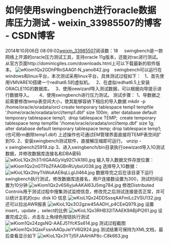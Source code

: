 # 如何使用swingbench进行oracle数据库压力测试 - weixin_33985507的博客 - CSDN博客
2014年10月06日 08:09:02[weixin_33985507](https://me.csdn.net/weixin_33985507)阅读数：18
    swingbench是一款网络上开源的oracle压力测试工具，支持oracle 11g版本，还能对rac进行测试。从官方页面http://dominicgiles.com/downloads.html上可以下载最新的软件版本。
![wKiom1Qx2GDhPRnSAAGf-N_yano842.jpg](http://s3.51cto.com/wyfs02/M00/4B/BB/wKiom1Qx2GDhPRnSAAGf-N_yano842.jpg)
   swingbench可以运行在windows和linux平台，本次测试采用linux平台，具体测试过程如下：
  1、首先使用VMVARE10搭建一个redhat6.5的虚拟机。
  2、在虚拟redhat6.5上安装ORACLE11G的数据库。
  3、使用oewizard导入测试数据，可以根据向导提示进行数据导入。   
  4、使用swingbench进行压力测试。
测试步骤：
1、导数据之前需要修改temp表空间大小，使其能够容纳下相应的导入数据
mkdir -p /home/oracle/oradata/orcl
create temporary tablespace temp1 tempfile '/home/oracle/oradata/orcl/temp1.dbf' size 100m; 
alter database default temporary tablespace temp1;  
drop tablespace TEMP;  
create temporary tablespace temp tempfile '/home/oracle/oradata/orcl/temp.dbf' size 1g;
alter database default temporary tablespace temp;
drop tablespace temp1;
(也可用rm删除temp1.dbf)
上述操作也可通过EM管理界面直接将TEMP表空间扩到1G.
2、安装swingbench测试软件，直接解压缩即可运行。
unzip -x swingbench25919.zip
3、进入swingbench/bin目录执行oewizard导入1G测试数据，并修改数据库连接名和DBA密码
![wKioL1Qx2h3TrIIGAAGyVq92CVA180.jpg](http://s3.51cto.com/wyfs02/M01/4B/BD/wKioL1Qx2h3TrIIGAAGyVq92CVA180.jpg)
输入导入数据文件存放位置：
![wKiom1Qx2nGTFbZFAAGBnRUybxU038.jpg](http://s3.51cto.com/wyfs02/M01/4B/BB/wKiom1Qx2nGTFbZFAAGBnRUybxU038.jpg)
选择导入1G数据：
![wKioL1Qx2tnyThWoAAE8qLLgIJI464.jpg](http://s3.51cto.com/wyfs02/M02/4B/BD/wKioL1Qx2tnyThWoAAE8qLLgIJI464.jpg)
数据导完之后在该目录下运行swingbench执行测试，修改数据库连接名，用户连接数设置为300，测试时间设置为10分钟
![wKiom1Qx2v6S6yjvAAKAl63J5mg784.jpg](http://s3.51cto.com/wyfs02/M02/4B/BB/wKiom1Qx2v6S6yjvAAKAl63J5mg784.jpg)
修改Distributed Controls用于测试过程中搜集测试监控信息，修改完之后测试连接是否正常，并可以统计主机的cpu  disk IO 信息
![wKioL1Qx24DDSssqAAFmiLc2VSU132.jpg](http://s3.51cto.com/wyfs02/M00/4B/BD/wKioL1Qx24DDSssqAAFmiLc2VSU132.jpg)
还可以拉出AWR报表
![wKioL1Qx3O2gzw45AADH_p4CEeQ979.jpg](http://s3.51cto.com/wyfs02/M01/4B/BD/wKioL1Qx3O2gzw45AADH_p4CEeQ979.jpg)
设置 insert，update ，select的比例
![wKioL1Qx3RHB32ITAAEK9ABjiPI261.jpg](http://s3.51cto.com/wyfs02/M00/4B/BD/wKioL1Qx3RHB32ITAAEK9ABjiPI261.jpg)
设置完成之后，点击左上角绿色按钮执行测试
![wKiom1Qx24zgsNQ-AAEJ51YcKSs614.jpg](http://s3.51cto.com/wyfs02/M00/4B/BB/wKiom1Qx24zgsNQ-AAEJ51YcKSs614.jpg)
测试过程截图
![wKiom1Qx3QaxFssnAAGpJeiYV6Q924.jpg](http://s3.51cto.com/wyfs02/M01/4B/BB/wKiom1Qx3QaxFssnAAGpJeiYV6Q924.jpg)
测试结果可保持为XML文档，最后查看显示如下
![wKioL1Qx3YTjl5FJAAHAP8c-C8k663.jpg](http://s3.51cto.com/wyfs02/M02/4B/BD/wKioL1Qx3YTjl5FJAAHAP8c-C8k663.jpg)
